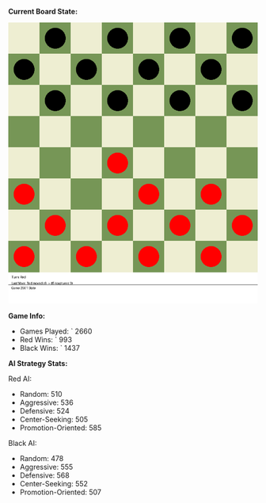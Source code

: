 
**Current Board State:**  
<!-- START_GIF -->
![Checkers Game](./checkers_game.gif)
<!-- END_GIF -->

**Game Info:**  
- Games Played: `<!-- GAMES_PLAYED --> 2660
- Red Wins: `<!-- RED_WINS --> 993
- Black Wins: `<!-- BLACK_WINS --> 1437

<!-- AI_STATS -->
**AI Strategy Stats:**

Red AI:
- Random: 510
- Aggressive: 536
- Defensive: 524
- Center-Seeking: 505
- Promotion-Oriented: 585

Black AI:
- Random: 478
- Aggressive: 555
- Defensive: 568
- Center-Seeking: 552
- Promotion-Oriented: 507
